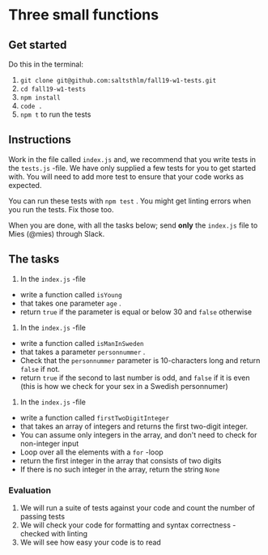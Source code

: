 # Three small functions

## Get started

Do this in the terminal:

1. `git clone git@github.com:saltsthlm/fall19-w1-tests.git` 
1. `cd fall19-w1-tests` 
1. `npm install` 
1. `code .` 
1. `npm t` to run the tests

## Instructions

Work in the file called `index.js` and, we recommend that you write tests in the `tests.js` -file. We have only supplied a few tests for you to get started with. You will need to add more test to ensure that your code works as expected.

You can run these tests with `npm test` . You might get linting errors when you run the tests. Fix those too.

When you are done, with all the tasks below; send **only** the `index.js` file to Mies (@mies) through Slack.

## The tasks

1. In the `index.js` -file

  + write a function called `isYoung` 
  + that takes one parameter `age` .
  + return `true` if the parameter is equal or below 30 and `false` otherwise

1. In the `index.js` -file

  + write a function called `isManInSweden` 
  + that takes a parameter `personnummer` .
  + Check that the `personnummer` parameter is 10-characters long and return `false` if not.
  + return `true` if the second to last number is odd, and `false` if it is even (this is how we check for your sex in a Swedish personnumer)

1. In the `index.js` -file

  + write a function called `firstTwoDigitInteger` 
  + that takes an array of integers and returns the first two-digit integer.
  + You can assume only integers in the array, and don't need to check for non-integer input
  + Loop over all the elements with a `for` -loop
  + return the first integer in the array that consists of two digits
  + If there is no such integer in the array, return the string `None` 

### Evaluation

1. We will run a suite of tests against your code and count the number of passing tests
2. We will check your code for formatting and syntax correctness - checked with linting
3. We will see how easy your code is to read

